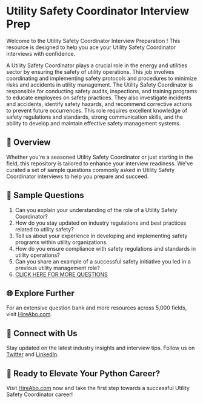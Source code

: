 # Utility Safety Coordinator Interview Prep

Welcome to the Utility Safety Coordinator Interview Preparation ! This resource is designed to help you ace your Utility Safety Coordinator interviews with confidence.

A Utility Safety Coordinator plays a crucial role in the energy and utilities sector by ensuring the safety of utility operations. This job involves coordinating and implementing safety protocols and procedures to minimize risks and accidents in utility management. The Utility Safety Coordinator is responsible for conducting safety audits, inspections, and training programs to educate employees on safety practices. They also investigate incidents and accidents, identify safety hazards, and recommend corrective actions to prevent future occurrences. This role requires excellent knowledge of safety regulations and standards, strong communication skills, and the ability to develop and maintain effective safety management systems.

## 🚀 Overview

Whether you're a seasoned Utility Safety Coordinator or just starting in the field, this repository is tailored to enhance your interview readiness. We've curated a set of sample questions commonly asked in Utility Safety Coordinator interviews to help you prepare and succeed.

## 📝 Sample Questions

1. Can you explain your understanding of the role of a Utility Safety Coordinator?
2. How do you stay updated on industry regulations and best practices related to utility safety?
3. Tell us about your experience in developing and implementing safety programs within utility organizations.
4. How do you ensure compliance with safety regulations and standards in utility operations?
5. Can you share an example of a successful safety initiative you led in a previous utility management role?
6. [CLICK HERE FOR MORE QUESTIONS](https://hireabo.com/job/20_2_16/Utility%20Safety%20Coordinator)

## 🌐 Explore Further

For an extensive question bank and more resources across 5,000 fields, visit [HireAbo.com](https://www.hireabo.com).

## 📱 Connect with Us

Stay updated on the latest industry insights and interview tips. Follow us on [Twitter](https://twitter.com/hireabo) and [LinkedIn](https://www.linkedin.com/in/hire-abo-3609972a8/).

## 🚀 Ready to Elevate Your Python Career?

Visit [HireAbo.com](https://www.hireabo.com) now and take the first step towards a successful Utility Safety Coordinator career!